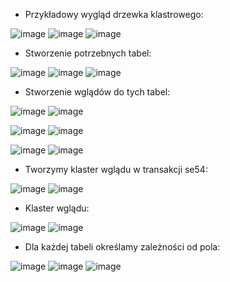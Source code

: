 * Przykładowy wygląd drzewka klastrowego:

![image](https://user-images.githubusercontent.com/91785152/229111588-1377a61e-ef66-49bd-9fcf-fd3679195a44.png)
![image](https://user-images.githubusercontent.com/91785152/229111625-828553a4-f5da-4aee-8ba4-c01b0a1777af.png)
![image](https://user-images.githubusercontent.com/91785152/229111657-ccbf4c78-0de2-43cd-a0f3-7c4a8beea176.png)

* Stworzenie potrzebnych tabel:

![image](https://user-images.githubusercontent.com/91785152/229109966-b40e5f70-0bf1-46a1-b68c-1b28299bd228.png)
![image](https://user-images.githubusercontent.com/91785152/229110012-61c2c434-eda6-42a3-a506-af2a3e0ba8ec.png)
![image](https://user-images.githubusercontent.com/91785152/229110056-72933a18-199b-43e4-8d30-5423ea53e486.png)

* Stworzenie wglądów do tych tabel:

![image](https://user-images.githubusercontent.com/91785152/229110222-20b4d314-ead6-4d6e-8340-394fde6563b6.png)
![image](https://user-images.githubusercontent.com/91785152/229110275-fd071c5c-8fca-460c-a2f1-af15c114050b.png)

![image](https://user-images.githubusercontent.com/91785152/229110378-cb7bafb0-a7d6-45de-ac45-a26262180ad8.png)
![image](https://user-images.githubusercontent.com/91785152/229110412-005ad3a9-25e8-4b9e-ad98-5e95e37d5750.png)

![image](https://user-images.githubusercontent.com/91785152/229110480-d844f9cd-87f1-427b-ba5f-661692915a39.png)
![image](https://user-images.githubusercontent.com/91785152/229110514-ae4f305b-ce3b-4c18-b364-dfae784f36f2.png)

* Tworzymy klaster wglądu w transakcji se54:

![image](https://user-images.githubusercontent.com/91785152/229110933-3a9df0c2-af3c-45f8-82c2-5f18a8d4622e.png)
![image](https://user-images.githubusercontent.com/91785152/229111013-a439ecce-ffe5-4424-9a69-a17eb0ed8986.png)

* Klaster wglądu:

![image](https://user-images.githubusercontent.com/91785152/229111183-711a09bd-0e58-4f3b-b22e-00a6446ed057.png)
![image](https://user-images.githubusercontent.com/91785152/229111264-71e02a10-0de8-44c7-ae3a-25f0b196f5b8.png)

* Dla każdej tabeli określamy zależności od pola:

![image](https://user-images.githubusercontent.com/91785152/229111374-d2ee6d81-2706-4166-aef2-3697e2c55f21.png)
![image](https://user-images.githubusercontent.com/91785152/229111406-d6cb9a55-21aa-4426-b87c-9122188dbdc3.png)
![image](https://user-images.githubusercontent.com/91785152/229111441-fdb17d9d-e41f-47ff-a3ab-0300d3be2019.png)
